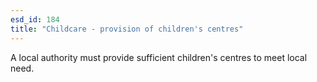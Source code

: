 ```yaml
---
esd_id: 184
title: "Childcare - provision of children's centres"
---
```


A local authority must provide sufficient children's centres to meet local need.

